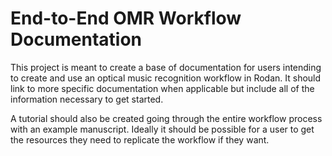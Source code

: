 # End-to-End OMR Workflow Documentation

This project is meant to create a base of documentation for users intending to create and use an optical music recognition workflow in Rodan.
It should link to more specific documentation when applicable but include all of the information necessary to get started.

A tutorial should also be created going through the entire workflow process with an example manuscript. Ideally it should be possible for a user to get the resources they need to replicate the workflow if they want.
